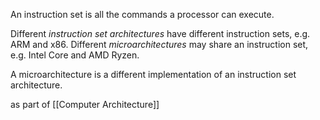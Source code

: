 An instruction set is all the commands a processor can execute.

Different *instruction set architectures* have different instruction sets, e.g. ARM and x86. 
Different *microarchitectures* may share an instruction set, e.g. Intel Core and AMD Ryzen.

A microarchitecture is a different implementation of an instruction set architecture.

as part of [[Computer Architecture]]